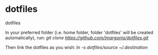 # dotfiles
dotfiles

In your preferred folder (i.e. home folder, folder 'dotfiles' will be created automatically), run:
*git clone https://github.com/imargonis/dotfiles.git*

Then link the dotfiles as you wish:
*ln -s dotfiles/source ~/.destination*
